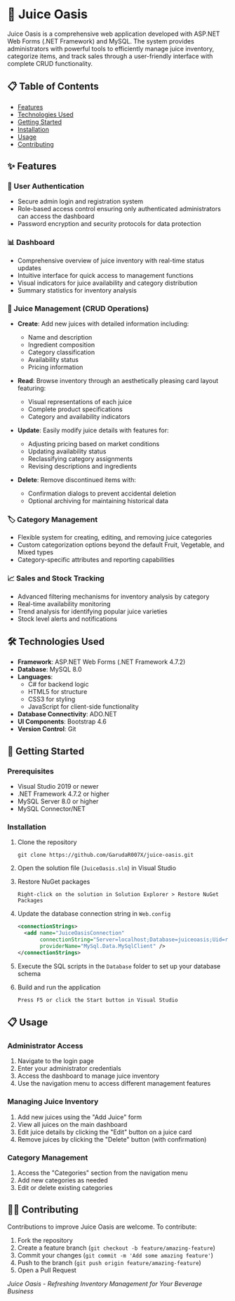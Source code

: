 # 🍹 Juice Oasis

Juice Oasis is a comprehensive web application developed with ASP.NET Web Forms (.NET Framework) and MySQL. The system provides administrators with powerful tools to efficiently manage juice inventory, categorize items, and track sales through a user-friendly interface with complete CRUD functionality.

## 📋 Table of Contents
- [Features](#features)
- [Technologies Used](#technologies-used)
- [Getting Started](#getting-started)
- [Installation](#installation)
- [Usage](#usage)
- [Contributing](#contributing)


## ✨ Features

### 🔐 User Authentication
- Secure admin login and registration system
- Role-based access control ensuring only authenticated administrators can access the dashboard
- Password encryption and security protocols for data protection

### 📊 Dashboard
- Comprehensive overview of juice inventory with real-time status updates
- Intuitive interface for quick access to management functions
- Visual indicators for juice availability and category distribution
- Summary statistics for inventory analysis

### 🥤 Juice Management (CRUD Operations)
- **Create**: Add new juices with detailed information including:
  - Name and description
  - Ingredient composition
  - Category classification
  - Availability status
  - Pricing information
  
- **Read**: Browse inventory through an aesthetically pleasing card layout featuring:
  - Visual representations of each juice
  - Complete product specifications
  - Category and availability indicators
  
- **Update**: Easily modify juice details with features for:
  - Adjusting pricing based on market conditions
  - Updating availability status
  - Reclassifying category assignments
  - Revising descriptions and ingredients
  
- **Delete**: Remove discontinued items with:
  - Confirmation dialogs to prevent accidental deletion
  - Optional archiving for maintaining historical data

### 🏷️ Category Management
- Flexible system for creating, editing, and removing juice categories
- Custom categorization options beyond the default Fruit, Vegetable, and Mixed types
- Category-specific attributes and reporting capabilities

### 📈 Sales and Stock Tracking
- Advanced filtering mechanisms for inventory analysis by category
- Real-time availability monitoring
- Trend analysis for identifying popular juice varieties
- Stock level alerts and notifications

## 🛠️ Technologies Used

- **Framework**: ASP.NET Web Forms (.NET Framework 4.7.2)
- **Database**: MySQL 8.0
- **Languages**:
  - C# for backend logic
  - HTML5 for structure
  - CSS3 for styling
  - JavaScript for client-side functionality
- **Database Connectivity**: ADO.NET
- **UI Components**: Bootstrap 4.6
- **Version Control**: Git

## 🚀 Getting Started

### Prerequisites
- Visual Studio 2019 or newer
- .NET Framework 4.7.2 or higher
- MySQL Server 8.0 or higher
- MySQL Connector/NET

### Installation

1. Clone the repository
   ```
   git clone https://github.com/GarudaR007X/juice-oasis.git
   ```

2. Open the solution file (`JuiceOasis.sln`) in Visual Studio

3. Restore NuGet packages
   ```
   Right-click on the solution in Solution Explorer > Restore NuGet Packages
   ```

4. Update the database connection string in `Web.config`
   ```xml
   <connectionStrings>
     <add name="JuiceOasisConnection" 
          connectionString="Server=localhost;Database=juiceoasis;Uid=root;Pwd=yourpassword;" 
          providerName="MySql.Data.MySqlClient" />
   </connectionStrings>
   ```

5. Execute the SQL scripts in the `Database` folder to set up your database schema

6. Build and run the application
   ```
   Press F5 or click the Start button in Visual Studio
   ```

## 📋 Usage

### Administrator Access
1. Navigate to the login page
2. Enter your administrator credentials
3. Access the dashboard to manage juice inventory
4. Use the navigation menu to access different management features

### Managing Juice Inventory
1. Add new juices using the "Add Juice" form
2. View all juices on the main dashboard
3. Edit juice details by clicking the "Edit" button on a juice card
4. Remove juices by clicking the "Delete" button (with confirmation)

### Category Management
1. Access the "Categories" section from the navigation menu
2. Add new categories as needed
3. Edit or delete existing categories


## 👨‍💻 Contributing
Contributions to improve Juice Oasis are welcome. To contribute:

1. Fork the repository
2. Create a feature branch (`git checkout -b feature/amazing-feature`)
3. Commit your changes (`git commit -m 'Add some amazing feature'`)
4. Push to the branch (`git push origin feature/amazing-feature`)
5. Open a Pull Request


*Juice Oasis - Refreshing Inventory Management for Your Beverage Business*
